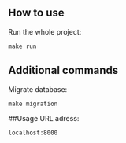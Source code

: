 ## How to use

Run the whole project:
```
make run
```

## Additional commands

Migrate database:
```
make migration
```
##Usage
URL adress:
```
localhost:8000
```